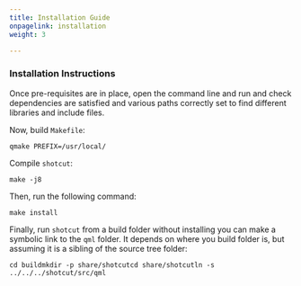 ```yaml
---
title: Installation Guide
onpagelink: installation
weight: 3

---
```



### **Installation Instructions**

Once pre-requisites are in place, open the command line and run and check dependencies are satisfied and various paths correctly set to find different libraries and include files.

Now, build `Makefile`:

    qmake PREFIX=/usr/local/

Compile `shotcut`:

    make -j8 

Then, run the following command:

    make install

Finally, run `shotcut` from a build folder without installing you can make a symbolic link to the `qml` folder. It depends on where you build folder is, but assuming it is a sibling of the source tree folder:

    cd buildmkdir -p share/shotcutcd share/shotcutln -s ../../../shotcut/src/qml

